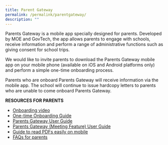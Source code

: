 ```yaml
---
title: Parent Gateway
permalink: /permalink/parentgateway/
description: ""
---
```

Parents Gateway is a mobile app specially designed for parents. Developed by MOE and GovTech, the app allows parents to engage with schools, receive information and perform a range of administrative functions such as giving consent for school trips.

We would like to invite parents to download the Parents Gateway mobile app on your mobile phone (available on iOS and Android platforms only) and perform a simple one-time onboarding process. 

Parents who are onboard Parents Gateway will receive information via the mobile app. The school will continue to issue hardcopy letters to parents who are unable to come onboard Parents Gateway.

**RESOURCES FOR PARENTS**

* [Onboarding video](https://www.youtube.com/watch?v=tW9jwyuovOo&feature=youtu.be)
* [One-time Onboarding Guide](https://drive.google.com/file/d/1YSOcq7NSH2qzUpbqe8lWjhHPEpm_yIr3/view?usp=sharing)
* [Parents Gateway User Guide](https://drive.google.com/file/d/1jyaKeo0dQ0VCjxBoYUu6Vk2qQFpNwJaY/view?usp=sharing)
* [Parents Gateway (Meeting Feature) User Guide](https://drive.google.com/file/d/1MXXP8sylO--5RRk8JdsmATa0E4gpF-mv/view?usp=sharing)
* [Guide to read PDFs easily on mobile](https://drive.google.com/file/d/1Qcso8ME8eijPoR5jgI8K4UHPZbXKDxnO/view?usp=sharing)
* [FAQs for parents](https://drive.google.com/file/d/1nBlyB4DHnZRwlRUFa8PhLdMdGz5SvLD4/view?usp=sharing)